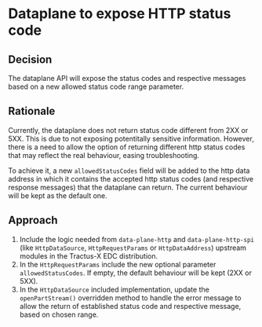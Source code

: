 # Dataplane to expose HTTP status code

## Decision

The dataplane API will expose the status codes and respective messages based on a new allowed status code range parameter. 

## Rationale

Currently, the dataplane does not return status code different from 2XX or 5XX. This is due to not exposing potentitally sensitive information. However, there is a need to allow the option of returning different http status codes that may reflect the real behaviour, easing troubleshooting.

To achieve it, a new `allowedStatusCodes` field will be added to the http data address in which it contains the accepted http status codes (and respective response messages) that the dataplane can return. The current behaviour will be kept as the default one.

## Approach

1. Include the logic needed from `data-plane-http` and `data-plane-http-spi` (like `HttpDataSource`, `HttpRequestParams` or `HttpDataAddress`) upstream modules in the Tractus-X EDC distribution. 
2. In the `HttpRequestParams` include the new optional parameter `allowedStatusCodes`. If empty, the default behaviour will be kept (2XX or 5XX).
3. In the `HttpDataSource` included implementation, update the `openPartStream()` overridden method to handle the error message to allow the return of established status code and respective message, based on chosen range.
